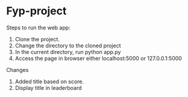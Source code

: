 ﻿# Fyp-project

Steps to run the web app:
1. Clone the project.
2. Change the directory to the cloned project
3. In the current directory, run python app.py
4. Access the page in browser either localhost:5000 or 127.0.0.1:5000

Changes
1. Added title based on score.
2. Display title in leaderboard
